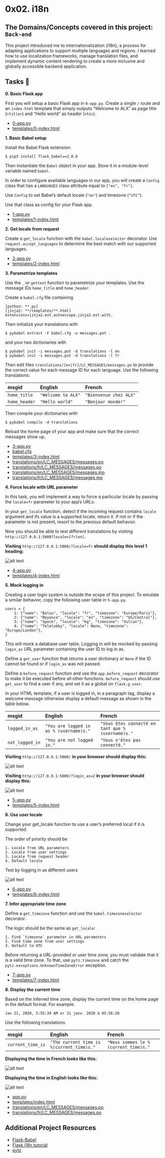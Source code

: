 # 0x02. i18n
## The Domains/Concepts covered in this project: `Back-end`


This project introduced me to internationalization (i18n), a process for adapting applications to support multiple languages and regions. I learned how to use localization frameworks, manage translation files, and implement dynamic content rendering to create a more inclusive and globally accessible backend application.

## Tasks :page_with_curl:

**0. Basic Flask app**

First you will setup a basic Flask app in `0-app.py`. Create a single `/` route and an `index.html` template that simply outputs “Welcome to ALX” as page title (`<title>`) and “Hello world” as header (`<h1>`).

  * [0-app.py](./0-app.py)
  * [templates/0-index.html](./templates/0-index.html)

**1. Basic Babel setup**

Install the Babel Flask extension:

```
$ pip3 install flask_babel==2.0.0
```

Then instantiate the `Babel` object in your app. Store it in a module-level variable named `babel`.

In order to configure available languages in our app, you will create a `Config` class that has a `LANGUAGES` class attribute equal to `["en", "fr"]`.

Use `Config` to set Babel’s default locale (`"en"`) and timezone (`"UTC"`).

Use that class as config for your Flask app.

  * [1-app.py](./1-app.py)
  * [templates/1-index.html](./templates/1-index.html)

**2. Get locale from request**

Create a `get_locale` function with the `babel.localeselector` decorator. Use `request.accept_languages` to determine the best match with our supported languages.

  * [2-app.py](./2-app.py)
  * [templates/2-index.html](./templates/2-index.html)

**3. Parametrize templates**

Use the `_` or `gettext` function to parametrize your templates. Use the message IDs `home_title` and `home_header`.

Create a `babel.cfg` file containing

```
[python: **.py]
[jinja2: **/templates/**.html]
extensions=jinja2.ext.autoescape,jinja2.ext.with_
```

Then initialize your translations with

```
$ pybabel extract -F babel.cfg -o messages.pot .
```

and your two dictionaries with

```
$ pybabel init -i messages.pot -d translations -l en
$ pybabel init -i messages.pot -d translations -l fr
```

Then edit files `translations/[en|fr]/LC_MESSAGES/messages.po` to provide the correct value for each message ID for each language. Use the following translations:

| **msgid**              | **English**              | **French**             |
| :---------             | :----------              | :---------             |
| `home_title`           | `"Welcome to ALX"`       | `"Bienvenue chez ALX"` |
| `home_header`          | `"Hello world"`          | `"Bonjour monde!"`     |

Then compile your dictionaries with

```
$ pybabel compile -d translations
```

Reload the home page of your app and make sure that the correct messages show up.

  * [3-app.py](./3-app.py)
  * [babel.cfg](./babel.cfg)
  * [templates/3-index.html](./templates/3-index.html)
  * [translations/en/LC_MESSAGES/messages.po](./translations/en/LC_MESSAGES/messages.po)
  * [translations/fr/LC_MESSAGES/messages.po](./translations/fr/LC_MESSAGES/messages.po)
  * [translations/en/LC_MESSAGES/messages.mo](./translations/en/LC_MESSAGES/messages.mo)
  * [translations/fr/LC_MESSAGES/messages.mo](./translations/fr/LC_MESSAGES/messages.mo)

**4. Force locale with URL parameter**

In this task, you will implement a way to force a particular locale by passing the `locale=fr` parameter to your app’s URLs.

In your `get_locale` function, detect if the incoming request contains `locale` argument and ifs value is a supported locale, return it. If not or if the parameter is not present, resort to the previous default behavior.

Now you should be able to test different translations by visiting `http://127.0.0.1:5000?locale=[fr|en]`.

**Visiting** `http://127.0.0.1:5000/?locale=fr` **should display this level 1 heading:**

![alt text](./bonjour.png)

  * [4-app.py](./4-app.py)
  * [templates/4-index.html](./templates/4-index.html)

**5. Mock logging in**

Creating a user login system is outside the scope of this project. To emulate a similar behavior, copy the following user table in `5-app.py`.

```
users = {
    1: {"name": "Balou", "locale": "fr", "timezone": "Europe/Paris"},
    2: {"name": "Beyonce", "locale": "en", "timezone": "US/Central"},
    3: {"name": "Spock", "locale": "kg", "timezone": "Vulcan"},
    4: {"name": "Teletubby", "locale": None, "timezone": "Europe/London"},
}
```

This will mock a database user table. Logging in will be mocked by passing `login_as` URL parameter containing the user ID to log in as.

Define a `get_user` function that returns a user dictionary or `None` if the ID cannot be found or if `login_as` was not passed.

Define a `before_request` function and use the `app.before_request` decorator to make it be executed before all other functions. `before_request` should use `get_user` to find a user if any, and set it as a global on `flask.g.user`.

In your HTML template, if a user is logged in, in a paragraph tag, display a welcome message otherwise display a default message as shown in the table below.

| **msgid**              | **English**                             | **French**                                       |
| :---------             | :----------                             | :---------                                       |
| `logged_in_as`         | `"You are logged in as % (username)s."` | `"Vous êtes connecté en tant que %(username)s."` |
| `not_logged_in`        | `"You are not logged in."`              | `"Vous n'êtes pas connecté."`                    |

**Visiting** `http://127.0.0.1:5000/` **in your browser should display this:**

![alt text](./hellonl.png)

**Visiting** `http://127.0.0.1:5000/?login_as=2` **in your browser should display this:**

![alt text](./helloln.png)

  * [5-app.py](./5-app.py)
  * [templates/5-index.html](./templates/5-index.html)

**6. Use user locale**

Change your get_locale function to use a user’s preferred local if it is supported.

The order of priority should be

    1. Locale from URL parameters
    2. Locale from user settings
    3. Locale from request header
    4. Default locale

Test by logging in as different users

![alt text](./bonjourmd.png)

  * [6-app.py](./6-app.py)
  * [templates/6-index.html](./templates/6-index.html)

**7. Infer appropriate time zone**

Define a `get_timezone` function and use the `babel.timezoneselector` decorator.

The logic should be the same as `get_locale`:

    1. Find `timezone` parameter in URL parameters
    2. Find time zone from user settings
    3. Default to UTC

Before returning a URL-provided or user time zone, you must validate that it is a valid time zone. To that, use `pytz.timezone` and catch the `pytz.exceptions.UnknownTimeZoneError` exception.

  * [7-app.py](./7-app.py)
  * [templates/7-index.html](./templates/7-index.html)

**8. Display the current time**

Based on the inferred time zone, display the current time on the home page in the default format. For example:

`Jan 21, 2020, 5:55:39 AM or 21 janv. 2020 à 05:56:28`

Use the following translations

| **msgid**              | **English**                               | **French**                                       |
| :---------             | :----------                               | :---------                                       |
| `current_time_is`      | `"The current time is %(current_time)s."` | `"Nous sommes le %(current_time)s."`             |

**Displaying the time in French looks like this:**

![alt text](.bonjourmdc.png)

**Displaying the time in English looks like this:**

![alt text](./bonjourmds)

  * [app.py](./app.py)
  * [templates/index.html](./templates/index.html)
  * [translations/en/LC_MESSAGES/messages.po](./translations/en/LC_MESSAGES/messages.po)
  * [translations/fr/LC_MESSAGES/messages.po](./translations/fr/LC_MESSAGES/messages.po)

## Additional Project Resources

  * [Flask-Babel](https://web.archive.org/web/20201111174034/https://flask-babel.tkte.ch/)
  * [Flask i18n tutorial](https://blog.miguelgrinberg.com/post/the-flask-mega-tutorial-part-xiii-i18n-and-l10n)
  * [pytz](https://pypi.org/project/pytz/)
